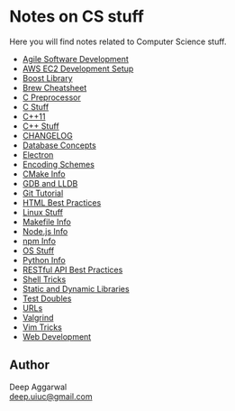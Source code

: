 Notes on CS stuff
=================

Here you will find notes related to Computer Science stuff.

<!-- #toc -->
- [Agile Software Development](https://github.com/deep4788/notes/blob/master/agileSoftwareDevelopment.md)
- [AWS EC2 Development Setup](https://github.com/deep4788/notes/blob/master/awsEC2DevelopmentSetup.md)
- [Boost Library](https://github.com/deep4788/notes/blob/master/boostLibrary.md)
- [Brew Cheatsheet](https://github.com/deep4788/notes/blob/master/brewCheatsheet.md)
- [C Preprocessor](https://github.com/deep4788/notes/blob/master/cPreprocessor.md)
- [C Stuff](https://github.com/deep4788/notes/blob/master/cStuff.md)
- [C++11](https://github.com/deep4788/notes/blob/master/cPlusPlusEleven.md)
- [C++ Stuff](https://github.com/deep4788/notes/blob/master/cPlusPlusStuff.md)
- [CHANGELOG](https://github.com/deep4788/notes/blob/master/changelog.md)
- [Database Concepts](https://github.com/deep4788/notes/blob/master/databaseConcepts.md)
- [Electron](https://github.com/deep4788/notes/blob/master/electron.md)
- [Encoding Schemes](https://github.com/deep4788/notes/blob/master/encodingSchemes.md)
- [CMake Info](https://github.com/deep4788/notes/blob/master/cmakeInfo.md)
- [GDB and LLDB](https://github.com/deep4788/notes/blob/master/gdbAndLldb.md)
- [Git Tutorial](https://github.com/deep4788/notes/blob/master/gitTutorial.md)
- [HTML Best Practices](https://github.com/deep4788/notes/blob/master/htmlBestPractices.md)
- [Linux Stuff](https://github.com/deep4788/notes/blob/master/linuxStuff.md)
- [Makefile Info](https://github.com/deep4788/notes/blob/master/MakefileInfo.md)
- [Node.js Info](https://github.com/deep4788/notes/blob/master/nodejs.md)
- [npm Info](https://github.com/deep4788/notes/blob/master/npm.md)
- [OS Stuff](https://github.com/deep4788/notes/blob/master/osStuff.md)
- [Python Info](https://github.com/deep4788/notes/blob/master/pythonNotes.md)
- [RESTful API Best Practices](https://github.com/deep4788/notes/blob/master/restFulApiPractices.md)
- [Shell Tricks](https://github.com/deep4788/notes/blob/master/shellTricks.md)
- [Static and Dynamic Libraries](https://github.com/deep4788/notes/blob/master/staticAndDynamicLibraries.md)
- [Test Doubles](https://github.com/deep4788/notes/blob/master/testDouble.md)
- [URLs](https://github.com/deep4788/notes/blob/master/urls.md)
- [Valgrind](https://github.com/deep4788/notes/blob/master/valgrind.md)
- [Vim Tricks](https://github.com/deep4788/notes/blob/master/vimTricks.md)
- [Web Development](https://github.com/deep4788/notes/blob/master/webDevelopment.md)

Author
------
Deep Aggarwal  
deep.uiuc@gmail.com  
